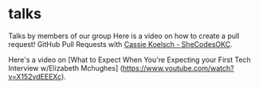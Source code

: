# talks
Talks by members of our group
Here is a video on how to create a pull request! GitHub Pull Requests with [Cassie Koelsch - SheCodesOKC](https://www.youtube.com/watch?v=7rx2D33W30w).

Here's a video on [What to Expect When You're Expecting your First Tech Interview w/Elizabeth Mchughes] (https://www.youtube.com/watch?v=X152vdEEEXc).
